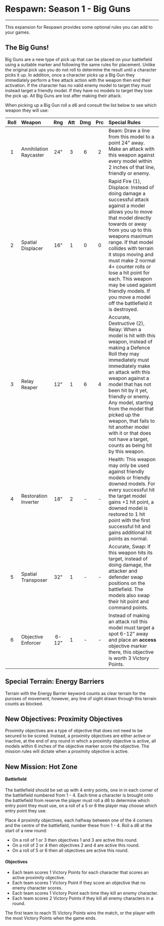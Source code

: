 # Respawn: Season 1 - Big Guns

---

This expansion for Respawn provides some optional rules you can add to your games.

## The Big Guns!

Big Guns are a new type of pick up that can be placed on your battlefield using a suitable marker and following the same rules for placement. Unlike the original pick ups you do not roll to determine the result until a character picks it up. In addition, once a character picks up a Big Gun they immediately perform a free attack action with the weapon then end their activation. If the character has no valid enemy model to target they must instead target a friendly model. If they have no models to target they lose the pick up. All Big Guns are lost after making their attack.

When picking up a Big Gun roll a d6 and consult the list below to see which weapon they will use:

| Roll | Weapon | Rng | Att | Dmg | Prc | Special Rules |
| :--: | :----- | :-: | :-: | :-: | :-: | :------------ |
| 1 | Annihilation Raycaster | 24" |  3  |  6  |  2  | Beam: Draw a line from this model to a point 24" away. Make an attack with this weapon against every model within 2 inches of that line, friendly or enemy. |
| 2 | Spatial Displacer | 16"  |  1  |  0  |  0  | Rapid Fire (1), Displace: Instead of doing damage a successful attack against a model allows you to move that model directly towards or away from you up to this weapons maximum range. If that model collides with terrain it stops moving and must make 2 normal 4+ counter rolls or lose a hit point for each. This weapon may be used agaisnt friendly models. If you move a model off the battlefield it is destroyed. |
| 3 | Relay Reaper | 12" |  1  |  6  |  4  | Accurate, Destructive (2), Relay: When a model is hit with this weapon, instead of making a Defence Roll they may immediately must immediately make an attack with this weapon against a model that has not been hit by it yet, friendly or enemy. Any model, starting from the model that picked up the weapon, that fails to hit another model with it or that does not have a target, counts as being hit by this weapon. |
|  4   | Restoration Inverter | 18" |  2  |  -  |  -  | Health: This weapon may only be used against friendly models or friendly downed models. For every successful hit the target model gains +1 hit point, a downed model is restored to 1 hit point with the first successful hit and gains additional hit points as normal. |
|  5   | Spatial Transposer | 32" |  1  |  -  |  -  | Accurate, Swap: If this weapon hits its target, instead of doing damage, the attacker and defender swap positions on the battlefield. The models also swap their hit point and command points. |
|  6   | Objective Enforcer |6-12"|  1  |  -  |  -  | Instead of making an attack roll this model must target a spot 6-12" away and place an **access** objective marker there, this objective is worth 3 Victory Points. |

## Special Terrain: Energy Barriers

Terrain with the Energy Barrier keyword counts as clear terrain for the puroses of movement, however, any line of sight drawn through this terrain counts as blocked.

## New Objectives: Proximity Objectives

Proximity objectives are a type of objective that does not need to be secured to be scored. Instead, a proximity objectives are either active or inactive, at the end of any round in which a proximity objective is active, all models within 6 inches of the objective marker score the objective. The mission rules will dictate when a proximity objective is active.

## New Mission: Hot Zone

#### Battlefield

The battlefield should be set up with 4 entry points, one in in each corner of the battlefield numbered from 1 - 4. Each time a character is brought onto the battlefield from reserve the player must roll a d6 to determine which entry point they must use, on a roll of a 5 or 6 the player may choose which entry point they use.

Place 4 proximity objectives, each halfway between one of the 4 corners and the centre of the battlefield, number these from 1 - 4. Roll a d6 at the start of a new round:

- On a roll of 1 or 3 then objectives 1 and 3 are active this round.
- On a roll of 2 or 4 then objectives 2 and 4 are active this round.
- On a roll of 5 or 6 then all objectives are active this round.

#### Objectives

- Each team scores 1 Victory Points for each character that scores an active proximity objective.
- Each team scores 1 Victory Point if they score an objective that no enemy character scores.
- Each team scores 1 Victory Point each time they kill an enemy character.
- Each team scores 2 Victory Points if they kill all enemy characters in a round.

The first team to reach 15 Victory Points wins the match, or the player with the most Victory Points when the game ends.